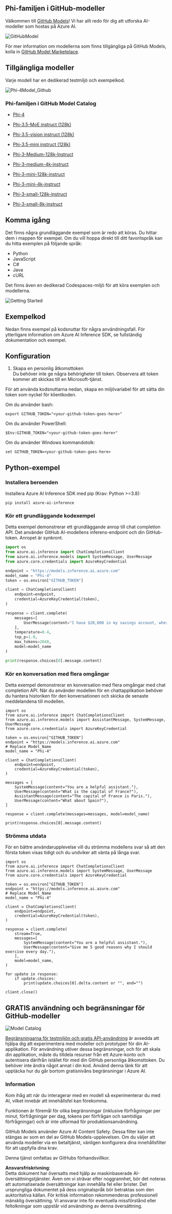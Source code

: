 ## Phi-familjen i GitHub-modeller

Välkommen till [GitHub Models](https://github.com/marketplace/models)! Vi har allt redo för dig att utforska AI-modeller som hostas på Azure AI.

![GitHubModel](../../../../../translated_images/GitHub_ModelCatalog.4fc858ab26afe64c43f5e423ad0c5c733878bb536fdb027a5bcf1f80c41b0633.sv.png)

För mer information om modellerna som finns tillgängliga på GitHub Models, kolla in [GitHub Model Marketplace](https://github.com/marketplace/models).

## Tillgängliga modeller

Varje modell har en dedikerad testmiljö och exempelkod.

![Phi-4Model_Github](../../../../../translated_images/GitHub_ModelPlay.998e294f6ee69c3ca174c880b32af9feec4221d0d787de899ad9bb2da3b58981.sv.png)

### Phi-familjen i GitHub Model Catalog

- [Phi-4](https://github.com/marketplace/models/azureml/Phi-4)

- [Phi-3.5-MoE instruct (128k)](https://github.com/marketplace/models/azureml/Phi-3-5-MoE-instruct)

- [Phi-3.5-vision instruct (128k)](https://github.com/marketplace/models/azureml/Phi-3-5-vision-instruct)

- [Phi-3.5-mini instruct (128k)](https://github.com/marketplace/models/azureml/Phi-3-5-mini-instruct)

- [Phi-3-Medium-128k-Instruct](https://github.com/marketplace/models/azureml/Phi-3-medium-128k-instruct)

- [Phi-3-medium-4k-instruct](https://github.com/marketplace/models/azureml/Phi-3-medium-4k-instruct)

- [Phi-3-mini-128k-instruct](https://github.com/marketplace/models/azureml/Phi-3-mini-128k-instruct)

- [Phi-3-mini-4k-instruct](https://github.com/marketplace/models/azureml/Phi-3-mini-4k-instruct)

- [Phi-3-small-128k-instruct](https://github.com/marketplace/models/azureml/Phi-3-small-128k-instruct)

- [Phi-3-small-8k-instruct](https://github.com/marketplace/models/azureml/Phi-3-small-8k-instruct)

## Komma igång

Det finns några grundläggande exempel som är redo att köras. Du hittar dem i mappen för exempel. Om du vill hoppa direkt till ditt favoritspråk kan du hitta exemplen på följande språk:

- Python
- JavaScript
- C#
- Java
- cURL

Det finns även en dedikerad Codespaces-miljö för att köra exemplen och modellerna.

![Getting Started](../../../../../translated_images/GitHub_ModelGetStarted.b4b839a081583da39bc976c2f0d8ac4603d3b8c23194b16cc9e0a1014f5611d0.sv.png)

## Exempelkod

Nedan finns exempel på kodsnuttar för några användningsfall. För ytterligare information om Azure AI Inference SDK, se fullständig dokumentation och exempel.

## Konfiguration

1. Skapa en personlig åtkomsttoken  
Du behöver inte ge några behörigheter till token. Observera att token kommer att skickas till en Microsoft-tjänst.

För att använda kodsnuttarna nedan, skapa en miljövariabel för att sätta din token som nyckel för klientkoden.

Om du använder bash:  
```
export GITHUB_TOKEN="<your-github-token-goes-here>"
```  
Om du använder PowerShell:  

```
$Env:GITHUB_TOKEN="<your-github-token-goes-here>"
```  

Om du använder Windows kommandotolk:  

```
set GITHUB_TOKEN=<your-github-token-goes-here>
```  

## Python-exempel

### Installera beroenden  
Installera Azure AI Inference SDK med pip (Krav: Python >=3.8):  

```
pip install azure-ai-inference
```  

### Kör ett grundläggande kodexempel  

Detta exempel demonstrerar ett grundläggande anrop till chat completion API. Det använder GitHub AI-modellens inferens-endpoint och din GitHub-token. Anropet är synkront.  

```python
import os
from azure.ai.inference import ChatCompletionsClient
from azure.ai.inference.models import SystemMessage, UserMessage
from azure.core.credentials import AzureKeyCredential

endpoint = "https://models.inference.ai.azure.com"
model_name = "Phi-4"
token = os.environ["GITHUB_TOKEN"]

client = ChatCompletionsClient(
    endpoint=endpoint,
    credential=AzureKeyCredential(token),
)

response = client.complete(
    messages=[
        UserMessage(content="I have $20,000 in my savings account, where I receive a 4% profit per year and payments twice a year. Can you please tell me how long it will take for me to become a millionaire? Also, can you please explain the math step by step as if you were explaining it to an uneducated person?"),
    ],
    temperature=0.4,
    top_p=1.0,
    max_tokens=2048,
    model=model_name
)

print(response.choices[0].message.content)
```  

### Kör en konversation med flera omgångar  

Detta exempel demonstrerar en konversation med flera omgångar med chat completion API. När du använder modellen för en chattapplikation behöver du hantera historiken för den konversationen och skicka de senaste meddelandena till modellen.  

```
import os
from azure.ai.inference import ChatCompletionsClient
from azure.ai.inference.models import AssistantMessage, SystemMessage, UserMessage
from azure.core.credentials import AzureKeyCredential

token = os.environ["GITHUB_TOKEN"]
endpoint = "https://models.inference.ai.azure.com"
# Replace Model_Name
model_name = "Phi-4"

client = ChatCompletionsClient(
    endpoint=endpoint,
    credential=AzureKeyCredential(token),
)

messages = [
    SystemMessage(content="You are a helpful assistant."),
    UserMessage(content="What is the capital of France?"),
    AssistantMessage(content="The capital of France is Paris."),
    UserMessage(content="What about Spain?"),
]

response = client.complete(messages=messages, model=model_name)

print(response.choices[0].message.content)
```  

### Strömma utdata  

För en bättre användarupplevelse vill du strömma modellens svar så att den första token visas tidigt och du undviker att vänta på långa svar.  

```
import os
from azure.ai.inference import ChatCompletionsClient
from azure.ai.inference.models import SystemMessage, UserMessage
from azure.core.credentials import AzureKeyCredential

token = os.environ["GITHUB_TOKEN"]
endpoint = "https://models.inference.ai.azure.com"
# Replace Model_Name
model_name = "Phi-4"

client = ChatCompletionsClient(
    endpoint=endpoint,
    credential=AzureKeyCredential(token),
)

response = client.complete(
    stream=True,
    messages=[
        SystemMessage(content="You are a helpful assistant."),
        UserMessage(content="Give me 5 good reasons why I should exercise every day."),
    ],
    model=model_name,
)

for update in response:
    if update.choices:
        print(update.choices[0].delta.content or "", end="")

client.close()
```  

## GRATIS användning och begränsningar för GitHub-modeller  

![Model Catalog](../../../../../translated_images/GitHub_Model.0c2abb992151c5407046e2b763af51505ff709f04c0950785e0300fdc8c55a0c.sv.png)

[Begränsningarna för testmiljön och gratis API-användning](https://docs.github.com/en/github-models/prototyping-with-ai-models#rate-limits) är avsedda att hjälpa dig att experimentera med modeller och prototyper för din AI-applikation. För användning utöver dessa begränsningar, och för att skala din applikation, måste du tilldela resurser från ett Azure-konto och autentisera därifrån istället för med din GitHub personliga åtkomsttoken. Du behöver inte ändra något annat i din kod. Använd denna länk för att upptäcka hur du går bortom gratisnivåns begränsningar i Azure AI.

### Information

Kom ihåg att när du interagerar med en modell så experimenterar du med AI, vilket innebär att innehållsfel kan förekomma.

Funktionen är föremål för olika begränsningar (inklusive förfrågningar per minut, förfrågningar per dag, tokens per förfrågan och samtidiga förfrågningar) och är inte utformad för produktionsanvändning.

GitHub Models använder Azure AI Content Safety. Dessa filter kan inte stängas av som en del av GitHub Models-upplevelsen. Om du väljer att använda modeller via en betaltjänst, vänligen konfigurera dina innehållsfilter för att uppfylla dina krav.

Denna tjänst omfattas av GitHubs förhandsvillkor.

**Ansvarsfriskrivning**:  
Detta dokument har översatts med hjälp av maskinbaserade AI-översättningstjänster. Även om vi strävar efter noggrannhet, bör det noteras att automatiserade översättningar kan innehålla fel eller brister. Det ursprungliga dokumentet på dess originalspråk bör betraktas som den auktoritativa källan. För kritisk information rekommenderas professionell mänsklig översättning. Vi ansvarar inte för eventuella missförstånd eller feltolkningar som uppstår vid användning av denna översättning.